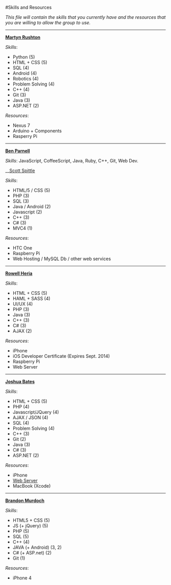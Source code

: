#Skills and Resources

_This file will contain the skills that you currently have and the resources that you are willing to allow the group to use._

---

__[Martyn Rushton](http://github.com/martynrushton)__

_Skills_:
- Python (5)
- HTML + CSS (5)
- SQL (4)
- Android (4)
- Robotics (4)
- Problem Solving (4)
- C++ (4)
- Git (3)
- Java (3)
- ASP.NET (2)

_Resources_:
- Nexus 7
- Arduino + Components
- Rasperry Pi

---

__[Ben Parnell](http://github.com/benjaminparnell)__

_Skills_:
JavaScript, CoffeeScript, Java, Ruby, C++, Git, Web Dev.

__[Scott Spittle](https://github.com/ScottSpittle)

_Skills_:
- HTML/5 / CSS (5)
- PHP (3)
- SQL (3)
- Java / Android (2)
- Javascript (2)
- C++ (3)
- C# (3)
- MVC4 (1)

_Resources_:
- HTC One
- Raspberry Pi
- Web Hosting / MySQL Db / other web services

---

__[Rowell Heria](http://github.com/rowellheria)__

_Skills_:
- HTML + CSS (5)
- HAML + SASS (4)
- UI/UX (4)
- PHP (3)
- Java (3)
- C++ (3)
- C# (3)
- AJAX (2)

_Resources_:
- iPhone
- iOS Developer Certificate (Expires Sept. 2014)
- Raspberry Pi
- Web Server

---

__[Joshua Bates](https://github.com/JoBa1992)__

_Skills_:
- HTML + CSS (5)
- PHP (4)
- Javascript/JQuery (4)
- AJAX / JSON (4)
- SQL (4)
- Problem Solving (4)
- C++ (3)
- Git (2)
- Java (3)
- C# (3)
- ASP.NET (2)

_Resources_:
- iPhone
- [Web Server](http://joshuabates.co.uk)
- MacBook (Xcode)

---

__[Brandon Murdoch](http://github.com/Bammurdo)__

_Skills_:
- HTML5 + CSS (5)
- JS (+ jQuery) (5)
- PHP (5)
- SQL (5)
- C++ (4)
- JAVA (+ Android) (3, 2)
- C# (+ ASP.net) (2)
- Git (1)

_Resources_:
- iPhone 4
